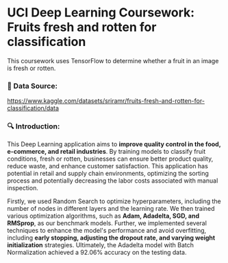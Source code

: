 # UCI Deep Learning Coursework: Fruits fresh and rotten for classification
This coursework uses TensorFlow to determine whether a fruit in an image is fresh or rotten.

### 🔗 Data Source: 
https://www.kaggle.com/datasets/sriramr/fruits-fresh-and-rotten-for-classification/data

### 🔍 Introduction:
This Deep Learning application aims to **improve quality control in the food, e-commerce, and retail industries**. By training models to classify fruit conditions, fresh or rotten, businesses can ensure better product quality, reduce waste, and enhance customer satisfaction. This application has potential in retail and supply chain environments, optimizing the sorting process and potentially decreasing the labor costs associated with manual inspection. 

Firstly, we used Random Search to optimize hyperparameters, including the number of nodes in different layers and the learning rate. We then trained various optimization algorithms, such as **Adam, Adadelta, SGD, and RMSprop**, as our benchmark models. Further, we implemented several techniques to enhance the model's performance and avoid overfitting, including **early stopping, adjusting the dropout rate, and varying weight initialization** strategies. Ultimately, the Adadelta model with Batch Normalization achieved a 92.06% accuracy on the testing data.
